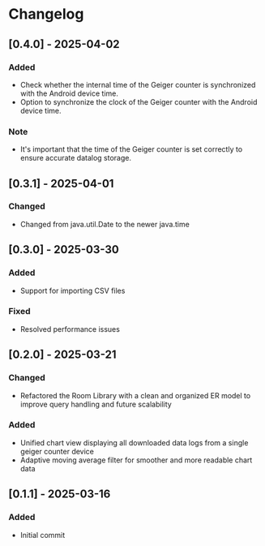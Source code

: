 # Changelog

## [0.4.0] - 2025-04-02
### Added
- Check whether the internal time of the Geiger counter is synchronized with the Android device time.
- Option to synchronize the clock of the Geiger counter with the Android device time.

### Note
- It's important that the time of the Geiger counter is set correctly to ensure accurate datalog storage.

## [0.3.1] - 2025-04-01
### Changed
- Changed from java.util.Date to the newer java.time

## [0.3.0] - 2025-03-30
### Added
- Support for importing CSV files

### Fixed
- Resolved performance issues

## [0.2.0] - 2025-03-21
### Changed
- Refactored the Room Library with a clean and organized ER model to improve query handling and future scalability

### Added
- Unified chart view displaying all downloaded data logs from a single geiger counter device
- Adaptive moving average filter for smoother and more readable chart data

## [0.1.1] - 2025-03-16
### Added
- Initial commit
